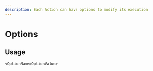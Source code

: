 ```yaml
---
description: Each Action can have options to modify its execution
---
```


# Options

## Usage

```text
<OptionName=OptionValue>
```


